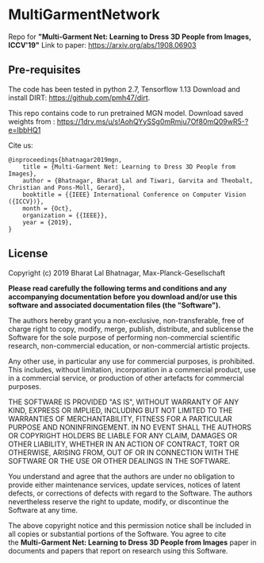 # MultiGarmentNetwork
Repo for **"Multi-Garment Net: Learning to Dress 3D People from Images, ICCV'19"**
Link to paper: https://arxiv.org/abs/1908.06903


## Pre-requisites
The code has been tested in python 2.7, Tensorflow 1.13
Download and install DIRT: https://github.com/pmh47/dirt.

This repo contains code to run pretrained MGN model.
Download saved weights from : https://1drv.ms/u/s!AohQYySSg0mRmju7Of80mQ09wR5-?e=IbbHQ1

Cite us:
```
@inproceedings{bhatnagar2019mgn,
    title = {Multi-Garment Net: Learning to Dress 3D People from Images},
    author = {Bhatnagar, Bharat Lal and Tiwari, Garvita and Theobalt, Christian and Pons-Moll, Gerard},
    booktitle = {{IEEE} International Conference on Computer Vision ({ICCV})},
    month = {Oct},
    organization = {{IEEE}},
    year = {2019},
}
```

## License

Copyright (c) 2019 Bharat Lal Bhatnagar, Max-Planck-Gesellschaft

**Please read carefully the following terms and conditions and any accompanying documentation before you download and/or use this software and associated documentation files (the "Software").**

The authors hereby grant you a non-exclusive, non-transferable, free of charge right to copy, modify, merge, publish, distribute, and sublicense the Software for the sole purpose of performing non-commercial scientific research, non-commercial education, or non-commercial artistic projects.

Any other use, in particular any use for commercial purposes, is prohibited. This includes, without limitation, incorporation in a commercial product, use in a commercial service, or production of other artefacts for commercial purposes.

THE SOFTWARE IS PROVIDED "AS IS", WITHOUT WARRANTY OF ANY KIND, EXPRESS OR IMPLIED, INCLUDING BUT NOT LIMITED TO THE WARRANTIES OF MERCHANTABILITY, FITNESS FOR A PARTICULAR PURPOSE AND NONINFRINGEMENT. IN NO EVENT SHALL THE AUTHORS OR COPYRIGHT HOLDERS BE LIABLE FOR ANY CLAIM, DAMAGES OR OTHER LIABILITY, WHETHER IN AN ACTION OF CONTRACT, TORT OR OTHERWISE, ARISING FROM, OUT OF OR IN CONNECTION WITH THE SOFTWARE OR THE USE OR OTHER DEALINGS IN THE SOFTWARE.

You understand and agree that the authors are under no obligation to provide either maintenance services, update services, notices of latent defects, or corrections of defects with regard to the Software. The authors nevertheless reserve the right to update, modify, or discontinue the Software at any time.

The above copyright notice and this permission notice shall be included in all copies or substantial portions of the Software. You agree to cite the **Multi-Garment Net: Learning to Dress 3D People from Images** paper in documents and papers that report on research using this Software.